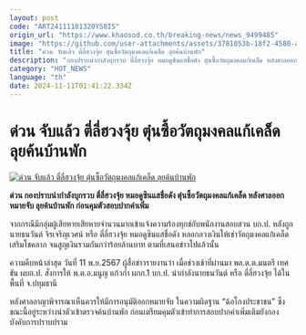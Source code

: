 ```yaml
---
layout: post
code: "ART24111101320YS8IS"
origin_url: "https://www.khaosod.co.th/breaking-news/news_9499485"
image: "https://github.com/user-attachments/assets/3781053b-18f2-4580-a925-fd332cd649b7"
title: "ด่วน จับแล้ว ตี่ลี่ฮวงจุ้ย ตุ๋นซื้อวัตถุมงคลแก้เคล็ด ลุยค้นบ้านพัก"
description: "กองปราบนำกำลังบุกรวบ ตี่ลี่ฮวงจุ้ย หมอดูซินแสชื่อดัง ตุ๋นซื้อวัตถุมงคลแก้เคล็ด หลังศาลออกหมายจับ ลุยค้นบ้านพัก ก่อนคุมตัวสอบปากคำเพิ่ม"
category: "HOT_NEWS"
language: "th"
date: 2024-11-11T01:41:22.334Z
---
```


# ด่วน จับแล้ว ตี่ลี่ฮวงจุ้ย ตุ๋นซื้อวัตถุมงคลแก้เคล็ด ลุยค้นบ้านพัก

[![ด่วน จับแล้ว ตี่ลี่ฮวงจุ้ย ตุ๋นซื้อวัตถุมงคลแก้เคล็ด ลุยค้นบ้านพัก](https://www.khaosod.co.th/wpapp/uploads/2024/11/Ti-Li-Feng-Shui.jpg "ด่วน จับแล้ว ตี่ลี่ฮวงจุ้ย ตุ๋นซื้อวัตถุมงคลแก้เคล็ด ลุยค้นบ้านพัก")](https://www.khaosod.co.th/wpapp/uploads/2024/11/Ti-Li-Feng-Shui.jpg)

**ด่วน กองปราบนำกำลังบุกรวบ ตี่ลี่ฮวงจุ้ย หมอดูซินแสชื่อดัง ตุ๋นซื้อวัตถุมงคลแก้เคล็ด หลังศาลออกหมายจับ ลุยค้นบ้านพัก ก่อนคุมตัวสอบปากคำเพิ่ม**

จากกรณีมีกลุ่มผู้เสียหายเสียหายจำนวนมากเข้าแจ้งความร้องทุกข์กับพนักงานสอบสวน บก.ป. หลังถูก นายธนวันต์ จิรเจริญเวศน์ หรือ ตี่ลี่ฮวงจุ้ย หมอดูซินแสชื่อดัง หลอกลวงเงินให้เช่าวัตถุมงคลแก้เคล็ด เสริมโชคลาภ จนสูญเงินรวมกันกว่าร้อยล้านบาท ตามที่เสนอข่าวไปแล้วนั้น

ความคืบหน้าล่าสุด วันที่ 11 พ.ย.2567 ผู้สื่อข่าวรายงานว่า เมื่อช่วงเช้าที่ผ่านมา พล.ต.ต.มนตรี เทศขัน ผบก.ป. สั่งการให้ พ.ต.อ.มนูญ แก้วก่ำ ผกก.1 บก.ป. นำกำลังนายธนวันต์ หรือ ตี่ลี่ฮวงจุ้ย ได้ในพื้นที่ จ.ปทุมธานี

หลังศาลอาญาพิจารณาเห็นควรให้มีการอนุมัติออกหมายจับ ในความผิดฐาน “ฉ้อโกงประชาชน” ซึ่งขณะนี้อยู่ระหว่างนำตัวเข้าตรวจค้นบ้านพัก ก่อนเตรียมคุมตัวเข้าทำการสอบปากคำเพิ่มเติมยังกองบังคับการปราบปราม